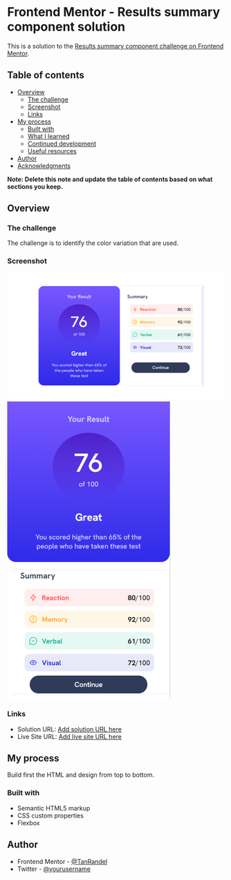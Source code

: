 # Frontend Mentor - Results summary component solution

This is a solution to the [Results summary component challenge on Frontend Mentor](https://www.frontendmentor.io/challenges/results-summary-component-CE_K6s0maV). 
## Table of contents

- [Overview](#overview)
  - [The challenge](#the-challenge)
  - [Screenshot](#screenshot)
  - [Links](#links)
- [My process](#my-process)
  - [Built with](#built-with)
  - [What I learned](#what-i-learned)
  - [Continued development](#continued-development)
  - [Useful resources](#useful-resources)
- [Author](#author)
- [Acknowledgments](#acknowledgments)

**Note: Delete this note and update the table of contents based on what sections you keep.**

## Overview

### The challenge
The challenge is to identify the color variation that are used.

### Screenshot
![Alt text](image.png)
![Alt text](image-1.png)

### Links

- Solution URL: [Add solution URL here]([https://your-solution-url.com](https://www.frontendmentor.io/solutions/build-with-flexboxes-leave-a-like-thank-you-3Y0-EY7ZQh))
- Live Site URL: [Add live site URL here]([https://your-live-site-url.com](https://tanrandel.github.io/ResulTSummary/?fbclid=IwAR2mqmiQUVYIk9IMr3KpwXA6oKWQOHTUaONLU0p5AhhslGjyEQRIe_OJkUA))

## My process
Build first the HTML and design from top to bottom.

### Built with

- Semantic HTML5 markup
- CSS custom properties
- Flexbox

## Author


- Frontend Mentor - [@TanRandel](https://www.frontendmentor.io/profile/TanRandel)
- Twitter - [@yourusername](https://www.twitter.com/yourusername)


